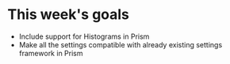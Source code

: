 # This week's goals
* Include support for Histograms in Prism
* Make all the settings compatible with already existing settings framework in Prism
